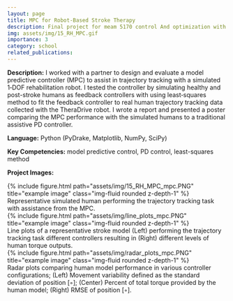 ```yaml
---
layout: page
title: MPC for Robot‑Based Stroke Therapy
description: Final project for meam 5170 control And optimization with applications in robotics
img: assets/img/15_RH_MPC.gif
importance: 3
category: school
related_publications:
---
```


**Description:** I worked with a partner to design and evaluate a model predictive controller (MPC) to assist in trajectory tracking with a simulated 1‑DOF rehabilitation robot. I tested the controller by simulating healthy and post-stroke humans as feedback controllers with using least‑squares method to fit the feedback controller to real human trajectory tracking data collected with the TheraDrive robot. I wrote a report and presented a poster comparing the MPC performance with the simulated humans to a traditional assistive PD controller.

**Language:** Python (PyDrake, Matplotlib, NumPy, SciPy)

**Key Competencies:** model predictive control, PD control, least-squares method

**Project Images:**

<div class="row">
    <div class="col-sm mt-3 mt-md-0">
        {% include figure.html path="assets/img/15_RH_MPC_mpc.PNG" title="example image" class="img-fluid rounded z-depth-1" %}
    </div>
</div>
<div class="caption">
    Representative simulated human performing the trajectory tracking task with assistance from the MPC.
</div>

<div class="row">
    <div class="col-sm mt-3 mt-md-0">
        {% include figure.html path="assets/img/line_plots_mpc.PNG" title="example image" class="img-fluid rounded z-depth-1" %}
    </div>
</div>
<div class="caption">
    Line plots of a representative stroke model (Left) performing the trajectory tracking task different controllers resulting in (Right) different levels of human torque outputs.
</div>

<div class="row">
    <div class="col-sm mt-3 mt-md-0">
        {% include figure.html path="assets/img/radar_plots_mpc.PNG" title="example image" class="img-fluid rounded z-depth-1" %}
    </div>
</div>
<div class="caption">
    Radar plots comparing human model performance in various controller configurations; (Left) Movement variability defined as the standard deviation of position [◦]; (Center) Percent of total torque provided by the human model; (Right) RMSE of position [◦].
</div>